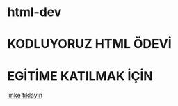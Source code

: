 # html-dev
# KODLUYORUZ HTML ÖDEVİ

# EGİTİME KATILMAK İÇİN

[linke tıklayın](https://app.patika.dev/)


